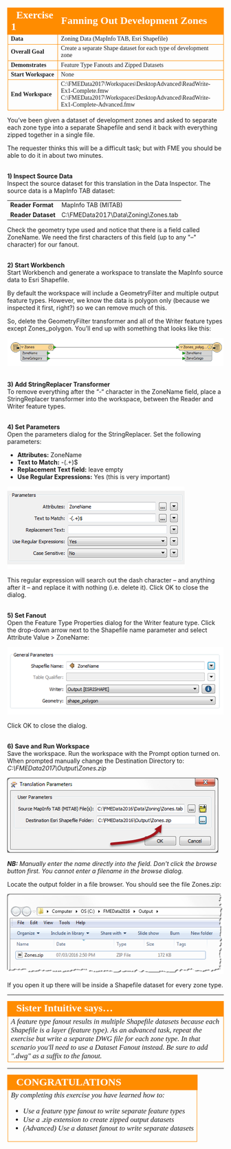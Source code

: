 <!--Exercise Section-->
<!--NB: In GitBook world we don't give a number to exercises-->

<table style="border-spacing: 0px;border-collapse: collapse;font-family:serif">
<tr>
<td style="vertical-align:middle;background-color:darkorange;border: 2px solid darkorange">
<i class="fa fa-cogs fa-lg fa-pull-left fa-fw" style="color:white;padding-right: 12px;vertical-align:text-top"></i>
<span style="color:white;font-size:x-large;font-weight: bold">Exercise 1</span>
</td>
<td style="border: 2px solid darkorange;background-color:darkorange;color:white">
<span style="color:white;font-size:x-large;font-weight: bold">Fanning Out Development Zones</span>
</td>
</tr>

<tr>
<td style="border: 1px solid darkorange; font-weight: bold">Data</td>
<td style="border: 1px solid darkorange">Zoning Data (MapInfo TAB, Esri Shapefile)</td>
</tr>

<tr>
<td style="border: 1px solid darkorange; font-weight: bold">Overall Goal</td>
<td style="border: 1px solid darkorange">Create a separate Shape dataset for each type of development zone</td>
</tr>

<tr>
<td style="border: 1px solid darkorange; font-weight: bold">Demonstrates</td>
<td style="border: 1px solid darkorange">Feature Type Fanouts and Zipped Datasets</td>
</tr>

<tr>
<td style="border: 1px solid darkorange; font-weight: bold">Start Workspace</td>
<td style="border: 1px solid darkorange">None</td>
</tr>

<tr>
<td style="border: 1px solid darkorange; font-weight: bold">End Workspace</td>
<td style="border: 1px solid darkorange">C:\FMEData2017\Workspaces\DesktopAdvanced\ReadWrite-Ex1-Complete.fmw<br>C:\FMEData2017\Workspaces\DesktopAdvanced\ReadWrite-Ex1-Complete-Advanced.fmw</td>
</tr>

</table>

You’ve been given a dataset of development zones and asked to separate each zone type into a separate Shapefile and send it back with everything zipped together in a single file.

The requester thinks this will be a difficult task; but with FME you should be able to do it in about two minutes.


<br>**1) Inspect Source Data**
<br>Inspect the source dataset for this translation in the Data Inspector. The source data is a MapInfo TAB dataset:

<table style="border: 0px">

<tr>
<td style="font-weight: bold">Reader Format</td>
<td style="">MapInfo TAB (MITAB)</td>
</tr>

<tr>
<td style="font-weight: bold">Reader Dataset</td>
<td style="">C:\FMEData2017\Data\Zoning\Zones.tab</td>
</tr>

</table>

Check the geometry type used and notice that there is a field called ZoneName. We need the first characters of this field (up to any "–" character) for our fanout.


<br>**2) Start Workbench**
<br>Start Workbench and generate a workspace to translate the MapInfo source data to Esri Shapefile.

By default the workspace will include a GeometryFilter and multiple output feature types. However, we know the data is polygon only (because we inspected it first, right?) so we can remove much of this.

So, delete the GeometryFilter transformer and all of the Writer feature types except Zones_polygon. You’ll end up with something that looks like this:

![](./Images/4.55.Ex1.InitialWorkspace.png)


<br>**3) Add StringReplacer Transformer**
<br>To remove everything after the “-“ character in the ZoneName field, place a StringReplacer transformer into the workspace, between the Reader and Writer feature types.


<br>**4) Set Parameters**
<br>Open the parameters dialog for the StringReplacer. Set the following parameters:

- **Attributes:** ZoneName
- **Text to Match:** -(.+)$
- **Replacement Text field:** leave empty
- **Use Regular Expressions:** Yes (this is very important)

![](./Images/4.56.Ex1.StringReplacerParameters.png)

This regular expression will search out the dash character – and anything after it – and replace it with nothing (i.e. delete it). Click OK to close the dialog.


<br>**5) Set Fanout**
<br>Open the Feature Type Properties dialog for the Writer feature type. Click the drop-down arrow next to the Shapefile name parameter and select Attribute Value &gt; ZoneName:

![](./Images/4.57.Ex1.FeatureTypeNameSet.png)

Click OK to close the dialog.


<br>**6) Save and Run Workspace**
<br>Save the workspace. Run the workspace with the Prompt option turned on. When prompted manually change the Destination Directory to: *C:\FMEData2017\Output\Zones.zip*

![](./Images/4.58.Ex1.WorkspaceParameters.png)

***NB:*** *Manually enter the name directly into the field. Don't click the browse button first. You cannot enter a filename in the browse dialog.*

Locate the output folder in a file browser. You should see the file Zones.zip:

![](./Images/4.59.Ex1.ZippedOutputinExplorer.png)

If you open it up there will be inside a Shapefile dataset for every zone type.

---

<table style="border-spacing: 0px">
<tr>
<td style="vertical-align:middle;background-color:darkorange;border: 2px solid darkorange">
<i class="fa fa-quote-left fa-lg fa-pull-left fa-fw" style="color:white;padding-right: 12px;vertical-align:text-top"></i>
<span style="color:white;font-size:x-large;font-weight: bold;font-family:serif">Sister Intuitive says…</span>
</td>
</tr>

<tr>
<td style="border: 1px solid darkorange">
<span style="font-family:serif; font-style:italic; font-size:larger">
A feature type fanout results in multiple Shapefile datasets because each Shapefile is a layer (feature type).
As an advanced task, repeat the exercise but write a separate DWG file for each zone type. In that scenario you'll need to use a Dataset Fanout instead. Be sure to add ".dwg" as a suffix to the fanout.
</span>
</td>
</tr>
</table>

---

<!--Exercise Congratulations Section--> 

<table style="border-spacing: 0px">
<tr>
<td style="vertical-align:middle;background-color:darkorange;border: 2px solid darkorange">
<i class="fa fa-thumbs-o-up fa-lg fa-pull-left fa-fw" style="color:white;padding-right: 12px;vertical-align:text-top"></i>
<span style="color:white;font-size:x-large;font-weight: bold;font-family:serif">CONGRATULATIONS</span>
</td>
</tr>

<tr>
<td style="border: 1px solid darkorange">
<span style="font-family:serif; font-style:italic; font-size:larger">
By completing this exercise you have learned how to:
<br>
<ul><li>Use a feature type fanout to write separate feature types</li>
<li>Use a .zip extension to create zipped output datasets</li>
<li>(Advanced) Use a dataset fanout to write separate datasets</li></ul>
</span>
</td>
</tr>
</table>
